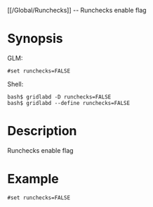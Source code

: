 [[/Global/Runchecks]] -- Runchecks enable flag

# Synopsis
GLM:
~~~
#set runchecks=FALSE
~~~
Shell:
~~~
bash$ gridlabd -D runchecks=FALSE
bash$ gridlabd --define runchecks=FALSE
~~~

# Description

Runchecks enable flag

# Example

~~~
#set runchecks=FALSE
~~~

